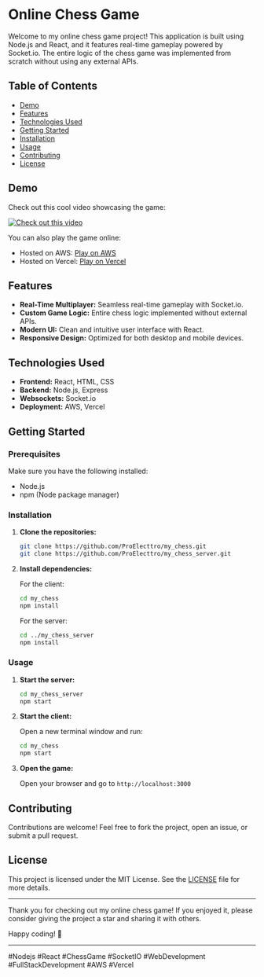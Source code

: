 # Online Chess Game

Welcome to my online chess game project! This application is built using Node.js and React, and it features real-time gameplay powered by Socket.io. The entire logic of the chess game was implemented from scratch without using any external APIs.

## Table of Contents

- [Demo](#demo)
- [Features](#features)
- [Technologies Used](#technologies-used)
- [Getting Started](#getting-started)
- [Installation](#installation)
- [Usage](#usage)
- [Contributing](#contributing)
- [License](#license)

## Demo

Check out this cool video showcasing the game:

[![Check out this video](https://img.youtube.com/vi/2o9hRsCr3yQ/0.jpg)](https://youtu.be/2o9hRsCr3yQ)

You can also play the game online:
- Hosted on AWS: [Play on AWS](http://15.206.72.127:3000/)
- Hosted on Vercel: [Play on Vercel](https://my-chess-eta.vercel.app/)

## Features

- **Real-Time Multiplayer:** Seamless real-time gameplay with Socket.io.
- **Custom Game Logic:** Entire chess logic implemented without external APIs.
- **Modern UI:** Clean and intuitive user interface with React.
- **Responsive Design:** Optimized for both desktop and mobile devices.

## Technologies Used

- **Frontend:** React, HTML, CSS
- **Backend:** Node.js, Express
- **Websockets:** Socket.io
- **Deployment:** AWS, Vercel

## Getting Started

### Prerequisites

Make sure you have the following installed:
- Node.js
- npm (Node package manager)

### Installation

1. **Clone the repositories:**

   ```bash
   git clone https://github.com/ProElecttro/my_chess.git
   git clone https://github.com/ProElecttro/my_chess_server.git
   ```

2. **Install dependencies:**

   For the client:
   ```bash
   cd my_chess
   npm install
   ```

   For the server:
   ```bash
   cd ../my_chess_server
   npm install
   ```

### Usage

1. **Start the server:**

   ```bash
   cd my_chess_server
   npm start
   ```

2. **Start the client:**

   Open a new terminal window and run:
   ```bash
   cd my_chess
   npm start
   ```

3. **Open the game:**

   Open your browser and go to `http://localhost:3000`

## Contributing

Contributions are welcome! Feel free to fork the project, open an issue, or submit a pull request.

## License

This project is licensed under the MIT License. See the [LICENSE](LICENSE) file for more details.

---

Thank you for checking out my online chess game! If you enjoyed it, please consider giving the project a star and sharing it with others.

Happy coding! 🎉

---

#Nodejs #React #ChessGame #SocketIO #WebDevelopment #FullStackDevelopment #AWS #Vercel
